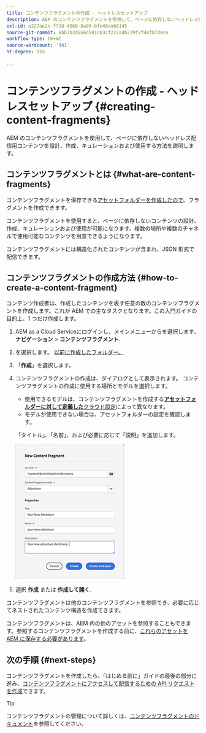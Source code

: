 ```yaml
---
title: コンテンツフラグメントの作成 - ヘッドレスセットアップ
description: AEM のコンテンツフラグメントを使用して、ページに依存しないヘッドレス配信用コンテンツを設計、作成、キュレーションおよび使用する方法を説明します。
exl-id: a227ae2c-f710-4968-8a00-bfe48aa66145
source-git-commit: 6bb7b2d056d501d83cf227adb239f7f40f87d0ce
workflow-type: tm+mt
source-wordcount: '341'
ht-degree: 85%

---
```


# コンテンツフラグメントの作成 - ヘッドレスセットアップ {#creating-content-fragments}

AEM のコンテンツフラグメントを使用して、ページに依存しないヘッドレス配信用コンテンツを設計、作成、キュレーションおよび使用する方法を説明します。

## コンテンツフラグメントとは  {#what-are-content-fragments}

コンテンツフラグメントを保存できる[アセットフォルダーを作成したので](create-assets-folder.md)、フラグメントを作成できます。

コンテンツフラグメントを使用すると、ページに依存しないコンテンツの設計、作成、キュレーションおよび使用が可能になります。複数の場所や複数のチャネルで使用可能なコンテンツを用意できるようになります。

コンテンツフラグメントには構造化されたコンテンツが含まれ、JSON 形式で配信できます。

## コンテンツフラグメントの作成方法 {#how-to-create-a-content-fragment}

コンテンツ作成者は、作成したコンテンツを表す任意の数のコンテンツフラグメントを作成します。これが AEM での主なタスクとなります。この入門ガイドの目的上、1 つだけ作成します。

1. AEM as a Cloud Serviceにログインし、メインメニューからを選択します。 **ナビゲーション** > **コンテンツフラグメント**.

1. を選択します。 [以前に作成したフォルダー。](create-assets-folder.md)
1. 「**作成**」を選択します。
1. コンテンツフラグメントの作成は、ダイアログとして表示されます。
コンテンツフラグメントの作成に使用する場所とモデルを選択します。

   * 使用できるモデルは、コンテンツフラグメントを作成する&#x200B;[**アセットフォルダーに対して定義した**&#x200B;クラウド設定](create-assets-folder.md)によって異なります。
   * モデルが使用できない場合は、アセットフォルダーの設定を確認します。

   「タイトル」、「名前」、および必要に応じて「説明」を追加します。

   ![新しいコンテンツフラグメントの作成ダイアログ](/help/sites-cloud/administering/content-fragments/assets/cfc-console-create.png)

1. 選択 **作成** または  **作成して開く**.

コンテンツフラグメントは他のコンテンツフラグメントを参照でき、必要に応じてネストされたコンテンツ構造を作成できます。

コンテンツフラグメントは、AEM 内の他のアセットを参照することもできます。参照するコンテンツフラグメントを作成する前に、[これらのアセットを AEM に保存する必要があります](/help/assets/manage-digital-assets.md)。

## 次の手順 {#next-steps}

コンテンツフラグメントを作成したら、「はじめる前に」ガイドの最後の部分に進み、[コンテンツフラグメントにアクセスして配信するための API リクエストを作成](create-api-request.md)できます。

>[!TIP]
>
>コンテンツフラグメントの管理について詳しくは、[コンテンツフラグメントのドキュメント](/help/sites-cloud/administering/content-fragments/overview.md)を参照してください。
